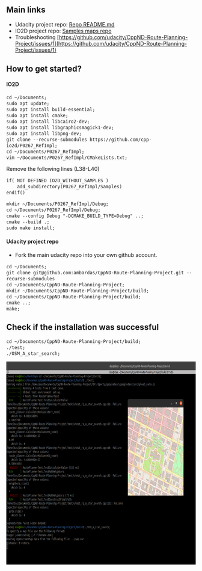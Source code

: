 ## Main links

- Udacity project repo: [Repo README.md](https://github.com/udacity/CppND-Route-Planning-Project/blob/master/README.md)
- IO2D project repo: [Samples maps repo](https://github.com/cpp-io2d/P0267_RefImpl/tree/master/P0267_RefImpl/Samples/maps)
- Troubleshooting [https://github.com/udacity/CppND-Route-Planning-Project/issues/1](https://github.com/udacity/CppND-Route-Planning-Project/issues/1)

## How to get started?

#### IO2D

```
cd ~/Documents;
sudo apt update;
sudo apt install build-essential;
sudo apt install cmake;
sudo apt install libcairo2-dev;
sudo apt install libgraphicsmagick1-dev;
sudo apt install libpng-dev;
git clone --recurse-submodules https://github.com/cpp-io2d/P0267_RefImpl;
cd ~/Documents/P0267_RefImpl;
vim ~/Documents/P0267_RefImpl/CMakeLists.txt;
```
Remove the following lines (L38-L40)
```
if( NOT DEFINED IO2D_WITHOUT_SAMPLES )
    add_subdirectory(P0267_RefImpl/Samples)
endif()
```

```
mkdir ~/Documents/P0267_RefImpl/Debug;
cd ~/Documents/P0267_RefImpl/Debug;
cmake --config Debug "-DCMAKE_BUILD_TYPE=Debug" ..;
cmake --build .;
sudo make install;
```

#### Udacity project repo

- Fork the main udacity repo into your own github account.

```
cd ~/Documents;
git clone git@github.com:ambardas/CppND-Route-Planning-Project.git --recurse-submodules
cd ~/Documents/CppND-Route-Planning-Project;
mkdir ~/Documents/CppND-Route-Planning-Project/build;
cd ~/Documents/CppND-Route-Planning-Project/build;
cmake ..;
make;
```

## Check if the installation was successful

```
cd ~/Documents/CppND-Route-Planning-Project/build;
./test;
./OSM_A_star_search;
```

<img src="setup_success.png" width="800" height="540" />
